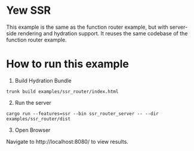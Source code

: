 # Yew SSR

This example is the same as the function router example, but with
server-side rendering and hydration support. It reuses the same codebase
of the function router example.

# How to run this example

1. Build Hydration Bundle

`trunk build examples/ssr_router/index.html`

2. Run the server

`cargo run --features=ssr --bin ssr_router_server -- --dir examples/ssr_router/dist`

3. Open Browser

Navigate to http://localhost:8080/ to view results.
